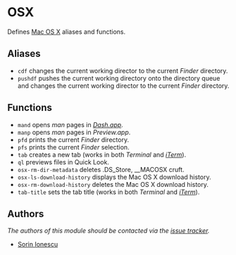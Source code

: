 OSX
===

Defines [Mac OS X][1] aliases and functions.

Aliases
-------

  - `cdf` changes the current working director to the current _Finder_
    directory.
  - `pushdf` pushes the current working directory onto the directory queue and
    changes the current working director to the current _Finder_ directory.

Functions
---------

  - `mand` opens _man_ pages in [_Dash.app_][2].
  - `manp` opens _man_ pages in _Preview.app_.
  - `pfd` prints the current _Finder_ directory.
  - `pfs` prints the current _Finder_ selection.
  - `tab` creates a new tab (works in both _Terminal_ and [_iTerm_][3]).
  - `ql` previews files in Quick Look.
  - `osx-rm-dir-metadata` deletes .DS\_Store, \_\_MACOSX cruft.
  - `osx-ls-download-history` displays the Mac OS X download history.
  - `osx-rm-download-history` deletes the Mac OS X download history.
  - `tab-title` sets the tab title (works in both _Terminal_ and [_iTerm_][3]).

Authors
-------

*The authors of this module should be contacted via the [issue tracker][4].*

  - [Sorin Ionescu](https://github.com/sorin-ionescu)

[1]: http://www.apple.com/macosx/
[2]: http://kapeli.com/dash
[3]: http://www.iterm2.com/
[4]: https://github.com/sorin-ionescu/prezto/issues
